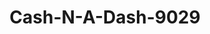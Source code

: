 ---
f_zip-code: 36527
f_state-code: AL
title: Cash-N-A-Dash-9029
f_phone: 251-625-6996
f_city-only: Spanish Fort
f_address: 6510 Spanish Fort Blvd Spanish Fort
f_location-unique-id: '9029'
slug: cash-n-a-dash-9029
updated-on: '2024-05-30T13:46:58.046Z'
created-on: '2024-05-30T13:36:59.803Z'
published-on: '2024-05-30T13:54:32.469Z'
f_city-state: cms/city/spanish-fort-al.md
f_company: cms/company/cash-n-a-dash.md
f_state: cms/state/alabama.md
layout: '[payday-loan].html'
tags: payday-loan
---